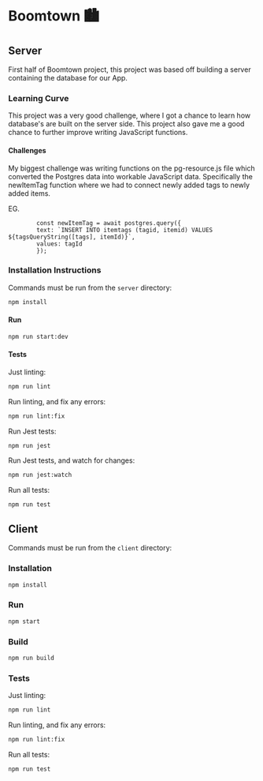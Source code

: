 # Boomtown 🏙

## Server

First half of Boomtown project, this project was based off building a server containing the database for our App.

### Learning Curve

This project was a very good challenge, where I got a chance to learn how database's are built on the server side. This project also gave me a good chance to further improve writing JavaScript functions.

#### Challenges

My biggest challenge was writing functions on the pg-resource.js file which converted the Postgres data into workable JavaScript data. Specifically the newItemTag function where we had to connect newly added tags to newly added items.

EG.

```
        const newItemTag = await postgres.query({
        text: `INSERT INTO itemtags (tagid, itemid) VALUES ${tagsQueryString([tags], itemId)}`,
        values: tagId
        });
```

### Installation Instructions

Commands must be run from the `server` directory:

```bash
npm install
```

#### Run

```bash
npm run start:dev
```

#### Tests

Just linting:

```bash
npm run lint
```

Run linting, and fix any errors:

```bash
npm run lint:fix
```

Run Jest tests:

```
npm run jest
```

Run Jest tests, and watch for changes:

```bash
npm run jest:watch
```

Run all tests:

```bash
npm run test
```

## Client

Commands must be run from the `client` directory:

### Installation

```bash
npm install
```

### Run

```bash
npm start
```

### Build

```bash
npm run build
```

### Tests

Just linting:

```bash
npm run lint
```

Run linting, and fix any errors:

```bash
npm run lint:fix
```

Run all tests:

```bash
npm run test
```
